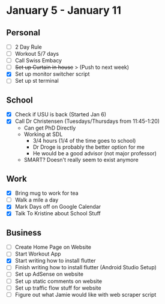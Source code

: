 # January 5 - January 11
## Personal
- [ ] 2 Day Rule 
- [ ] Workout 5/7 days 
- [ ] Call Swiss Embacy 
- [ ] ~~Set up Curtain in house~~ > (Push to next week)
- [X] Set up monitor switcher script
- [ ] Set up st terminal

## School
- [X] Check if USU is back (Started Jan 6)
- [X] Call Dr Christensen (Tuesdays/Thursdays from 11:45-1:20)
    * Can get PhD Directly
    * Working at SDL
        * 3/4 hours (1/4 of the time goes to school)
        * Dr Droge is probably the better option for me
        * He would be a good advisor (not major professor)
    * SMART? Doesn't really seem to exist anymore

## Work 
- [X] Bring mug to work for tea
- [ ] Walk a mile a day
- [X] Mark Days off on Google Calendar
- [X] Talk To Kristine about School Stuff

## Business 
- [ ] Create Home Page on Website
- [ ] Start Workout App
- [X] Start writing how to install flutter 
- [ ] Finish writing how to install flutter (Android Studio Setup) 
- [ ] Set up AdSense on website 
- [ ] Set up static comments on website 
- [ ] Set up traffic flow stuff for website 
- [ ] Figure out what Jamie would like with web scraper script 
